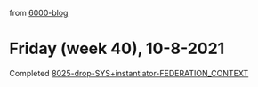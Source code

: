 from [6000-blog](../../../6000-blog.md)
# Friday (week 40), 10-8-2021
Completed [8025-drop-SYS+instantiator-FEDERATION_CONTEXT](8025-drop-SYS+instantiator-FEDERATION_CONTEXT.md)